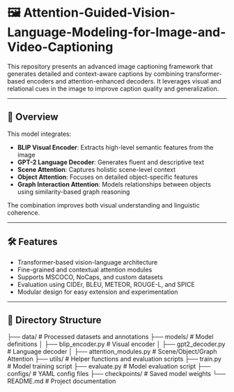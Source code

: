 # 🖼️ Attention-Guided-Vision-Language-Modeling-for-Image-and-Video-Captioning

This repository presents an advanced image captioning framework that generates detailed and context-aware captions by combining transformer-based encoders and attention-enhanced decoders. It leverages visual and relational cues in the image to improve caption quality and generalization.

---

## 📌 Overview

This model integrates:

- **BLIP Visual Encoder**: Extracts high-level semantic features from the image
- **GPT-2 Language Decoder**: Generates fluent and descriptive text
- **Scene Attention**: Captures holistic scene-level context
- **Object Attention**: Focuses on detailed object-specific features
- **Graph Interaction Attention**: Models relationships between objects using similarity-based graph reasoning

The combination improves both visual understanding and linguistic coherence.

---

## 🛠 Features

- Transformer-based vision-language architecture
- Fine-grained and contextual attention modules
- Supports MSCOCO, NoCaps, and custom datasets
- Evaluation using CIDEr, BLEU, METEOR, ROUGE-L, and SPICE
- Modular design for easy extension and experimentation

---

## 📁 Directory Structure
├── data/ # Processed datasets and annotations ├── models/ # Model definitions │ ├── blip_encoder.py # Visual encoder │ ├── gpt2_decoder.py # Language decoder │ ├── attention_modules.py # Scene/Object/Graph Attention ├── utils/ # Helper functions and evaluation scripts ├── train.py # Model training script ├── evaluate.py # Model evaluation script ├── configs/ # YAML config files ├── checkpoints/ # Saved model weights └── README.md # Project documentation

